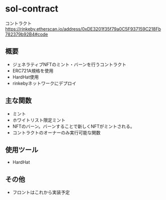 # sol-contract

コントラクト
https://rinkeby.etherscan.io/address/0xDE3201f35f79a0C5F937159C218Fb782379b92B4#code

## 概要
- ジェネラティブNFTのミント・バーンを行うコントラクト
- ERC721A規格を使用
- HardHat使用
- rinkebyネットワークにデプロイ

## 主な関数
- ミント
- ホワイトリスト限定ミント
- NFTのバーン。バーンすることで新しくNFTがミントされる。
- コントラクトのオーナーのみ実行可能な関数

## 使用ツール
- HardHat

## その他
- フロントはこれから実装予定
